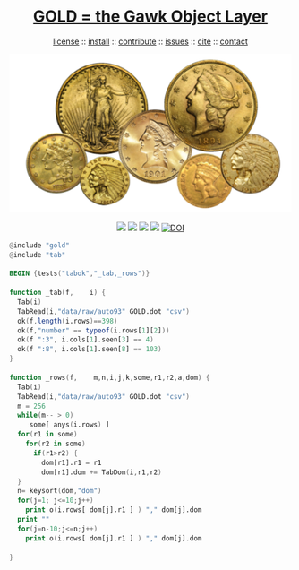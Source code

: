 <a name=top>
<h1 align=center>
   <a href="https://github.com/golden/dev/blob/master/README.md#top">
     GOLD = the Gawk Object Layer
   </a>
</h1>
<p align=center>
   <a    href="https://github.com/golden/dev/blob/master/LICENSE.md#top">license</a>
   :: <a href="https://github.com/golden/dev/blob/master/INSTALL.md#top">install</a>
   :: <a href="https://github.com/golden/dev/blob/master/CONTRIBUTE.md#top">contribute</a>
   :: <a href="https://github.com/golden/dev/issues">issues</a>
   :: <a href="https://github.com/golden/dev/blob/master/CITATION.md#top">cite</a>
   :: <a href="https://github.com/golden/dev/blob/master/CONTACT.md#top">contact</a>
</p>
<p align=center>
   <img width=600 src="https://github.com/golden/dev/raw/master/etc/img/coins.png">
</p>
<p align=center>
   <img src="https://img.shields.io/badge/language-gawk-orange">
   <img src="https://img.shields.io/badge/purpose-ai,se-blueviolet">
   <img src="https://img.shields.io/badge/platform-mac,*nux-informational">
   <a href="https://travis-ci.org/github/golden/dev"> <img src="https://travis-ci.org/golden/dev.svg?branch=master"></a>
   <a href="https://doi.org/10.5281/zenodo.3887420"><img src="https://zenodo.org/badge/DOI/10.5281/zenodo.3887420.svg" alt="DOI"></a>
</p>

```awk
@include "gold"
@include "tab"

BEGIN {tests("tabok","_tab,_rows")} 

function _tab(f,    i) {
  Tab(i)
  TabRead(i,"data/raw/auto93" GOLD.dot "csv") 
  ok(f,length(i.rows)==398)
  ok(f,"number" == typeof(i.rows[1][2]))
  ok(f ":3", i.cols[1].seen[3] == 4)
  ok(f ":8", i.cols[1].seen[8] == 103)
}

function _rows(f,    m,n,i,j,k,some,r1,r2,a,dom) {
  Tab(i)
  TabRead(i,"data/raw/auto93" GOLD.dot "csv") 
  m = 256
  while(m-- > 0)
     some[ anys(i.rows) ]
  for(r1 in some)
    for(r2 in some)
      if(r1>r2) {
        dom[r1].r1 = r1 
        dom[r1].dom += TabDom(i,r1,r2)
  }
  n= keysort(dom,"dom")
  for(j=1; j<=10;j++)
    print o(i.rows[ dom[j].r1 ] ) "," dom[j].dom
  print ""
  for(j=n-10;j<=n;j++)
    print o(i.rows[ dom[j].r1 ] ) "," dom[j].dom

}
```
